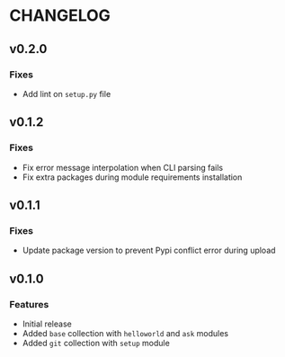 # CHANGELOG

## v0.2.0

### Fixes

- Add lint on `setup.py` file


## v0.1.2

### Fixes

- Fix error message interpolation when CLI parsing fails
- Fix extra packages during module requirements installation


## v0.1.1

### Fixes

- Update package version to prevent Pypi conflict error during upload


## v0.1.0

### Features

- Initial release
- Added `base` collection with `helloworld` and `ask` modules
- Added `git` collection with `setup` module
